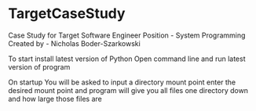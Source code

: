 # TargetCaseStudy
Case Study for Target Software Engineer Position - System Programming
Created by - Nicholas Boder-Szarkowski

To start install latest version of Python
Open command line and run latest version of program

On startup
You will be asked to input a directory mount point
enter the desired mount point and program will give you all files one directory down and how large those files are
